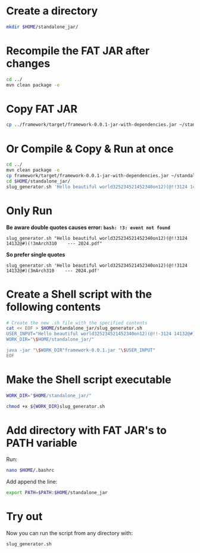 # Create a directory

```bash
mkdir $HOME/standalone_jar/
```

# Recompile the FAT JAR after changes

```bash
cd ../
mvn clean package -e
```

# Copy FAT JAR

```bash
cp ../framework/target/framework-0.0.1-jar-with-dependencies.jar ~/standalone_jar/framework-0.0.1.jar
```

# Or Compile & Copy & Run at once

```bash
cd ../
mvn clean package -e
cp framework/target/framework-0.0.1-jar-with-dependencies.jar ~/standalone_jar/framework-0.0.1.jar
cd $HOME/standalone_jar/
slug_generator.sh 'Hello beautiful world325234521452340on12)(@!!3124 14132@#)(!3mArch310    --- 2024.pdf'
```

# Only Run

**Be aware double quotes causes error: `bash: !3: event not found`**

```shell
slug_generator.sh "Hello beautiful world325234521452340on12)(@!!3124 14132@#)(!3mArch310    --- 2024.pdf"
```

**So prefer single quotes**

```shell
slug_generator.sh 'Hello beautiful world325234521452340on12)(@!!3124 14132@#)(3mArch310    --- 2024.pdf'
```

# Create a Shell script with the following contents

```bash
# Create the new .sh file with the specified contents
cat << EOF > $HOME/standalone_jar/slug_generator.sh
USER_INPUT="Hello beautiful world325234521452340on12)(@!!-3124 14132@#)(!3mArch310    --- 2024.pdf"
WORK_DIR="\$HOME/standalone_jar/"

java -jar "\$WORK_DIR"framework-0.0.1.jar "\$USER_INPUT"
EOF
```
# Make the Shell script executable

```bash
WORK_DIR="$HOME/standalone_jar/"

chmod +x ${WORK_DIR}slug_generator.sh 
```

# Add directory with FAT JAR's to PATH variable

Run: 

```bash
nano $HOME/.bashrc
```

Add append the line:

```bash
export PATH=$PATH:$HOME/standalone_jar
```

# Try out

Now you can run the script from any directory with:

```shell
slug_generator.sh
```
